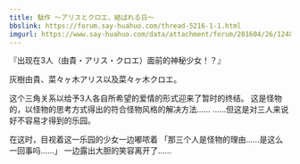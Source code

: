 ```yaml
---
title: 駄作 ～アリスとクロエ、結ばれる日～
bbslink: https://forum.say-huahuo.com/thread-5216-1-1.html
imgurl: https://www.say-huahuo.com/data/attachment/forum/201604/26/124831tchy34xz0lrrfo59.jpg
---
```


『出现在3人（由貴・アリス・クロエ）面前的神秘少女！？』

灰樹由貴、菜々ヶ木アリス以及菜々ヶ木クロエ。

这个三角关系以给予3人各自所希望的爱情的形式迎来了暂时的终结。
这是怪物的，以怪物的思考方式得出的符合怪物风格的解决方法……
……但这是对三人来说好不容易才得到的乐园。

在这时，目视着这一乐园的少女一边嘟哝着
「那三个人是怪物的理由……是这么一回事吗……」
一边露出大胆的笑容离开了……<!--more-->
